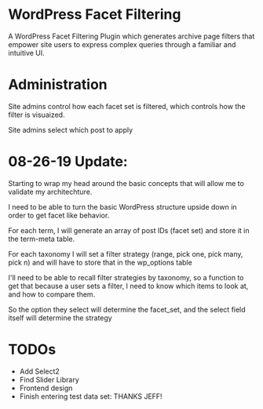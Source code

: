 # WordPress Facet Filtering
A WordPress Facet Filtering Plugin which generates archive page filters that empower site users to express complex queries through a familiar and intuitive UI.

# Administration
Site admins control how each facet set is filtered, which controls how the filter is visuaized.

Site admins select which post to apply

# 08-26-19 Update:

Starting to wrap my head around the basic concepts that will allow me to validate my architechture.

I need to be able to turn the basic WordPress structure upside down in order to get facet like behavior.

For each term, I will generate an array of post IDs (facet set) and store it in the term-meta table.

For each taxonomy I will set a filter strategy (range, pick one, pick many, pick n) and will have to store that in the wp_options table

I'll need to be able to recall filter strategies by taxonomy, so a function to get that because a user sets a filter, I need to know which items to look at, and how to compare them. 

So the option they select will determine the facet_set, and the select field itself will determine the strategy

# TODOs

* Add Select2
* Find Slider Library
* Frontend design
* Finish entering test data set: THANKS JEFF!